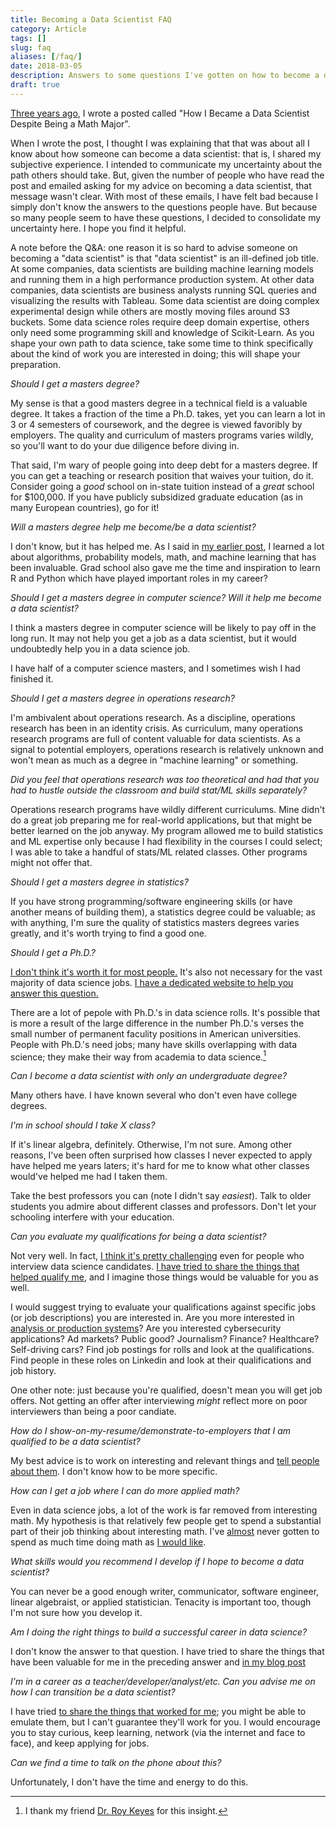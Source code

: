 ```yaml
---
title: Becoming a Data Scientist FAQ
category: Article
tags: []
slug: faq
aliases: [/faq/]
date: 2018-03-05
description: Answers to some questions I've gotten on how to become a data scientist.
draft: true
---
```



[Three years ago](https://tdhopper.com/blog/how-i-became-a-data-scientist/), I wrote a posted called "How I Became a Data Scientist Despite Being a Math Major".


When I wrote the post, I thought I was explaining that that was about all I know about how someone can become a data scientist: that is, I shared my subjective experience. I intended to communicate my uncertainty about the path others should take.  But, given the number of people who have read the post and emailed asking for my advice on becoming a data scientist, that message wasn't clear. With most of these emails, I have felt bad because I simply don't know the answers to the questions people have. But because so many people seem to have these questions, I decided to consolidate my uncertainty here. I hope you find it helpful.


A note before the Q&A: one reason it is so hard to advise someone on becoming a "data scientist" is that "data scientist" is an ill-defined job title. At some companies, data scientists are building machine learning models and running them in a high performance production system. At other data companies, data scientists are business analysts running SQL queries and visualizing the results with Tableau. Some data scientist are doing complex experimental design while others are mostly moving files around S3 buckets. Some data science roles require deep domain expertise, others only need some programming skill and knowledge of Scikit-Learn. As you shape your own path to data science, take some time to think specifically about the kind of work you are interested in doing; this will shape your preparation.

*Should I get a masters degree?*

My sense is that a good masters degree in a technical field is a valuable degree. It takes a fraction of the time a Ph.D. takes, yet you can learn a lot in 3 or 4 semesters of coursework, and the degree is viewed favoribly by employers. The quality and curriculum of masters programs varies wildly, so you'll want to do your due diligence before diving in.

That said, I'm wary of people going into deep debt for a masters degree. If you can get a teaching or research position that waives your tuition, do it. Consider going a _good_ school on in-state tuition instead of a _great_ school for $100,000. If you have publicly subsidized graduate education (as in many European countries), go for it!

*Will a masters degree help me become/be a data scientist?*

I don't know, but it has helped me. As I said in [my earlier post](https://tdhopper.com/blog/how-i-became-a-data-scientist/), I learned a lot about algorithms, probability models, math, and machine learning that has been invaluable. Grad school also gave me the time and inspiration to learn R and Python which have played important roles in my career?

*Should I get a masters degree in computer science? Will it help me become a data scientist?*

I think a masters degree in computer science will be likely to pay off in the long run. It may not help you get a job as a data scientist, but it would undoubtedly help you in a data science job.

I have half of a computer science masters, and I sometimes wish I had finished it.

*Should I get a masters degree in operations research?*

I'm ambivalent about operations research. As a discipline, operations research has been in an identity crisis. As curriculum, many operations research programs are full of content valuable for data scientists. As a signal to potential employers, operations research is relatively unknown and won't mean as much as a degree in "machine learning" or something.

*Did you feel that operations research was too theoretical and had that you had to hustle outside the classroom and build stat/ML skills separately?*

Operations research programs have wildly different curriculums. Mine didn't do a great job preparing me for real-world applications, but that might be better learned on the job anyway. My program allowed me to build statistics and ML expertise only because I had flexibility in the courses I could select; I was able to take a handful of stats/ML related classes. Other programs might not offer that.

*Should I get a masters degree in statistics?*

If you have strong programming/software engineering skills (or have another means of building them), a statistics degree could be valuable; as with anything, I'm sure the quality of statistics masters degrees varies greatly, and it's worth trying to find a good one.

*Should I get a Ph.D.?*

[I don't think it's worth it for most people.](https://mobile.twitter.com/shouldyougetphd) It's also not necessary for the vast majority of data science jobs. [I have a dedicated website to help you answer this question.](https://shouldigetaphd.com)

There are a lot of pepole with Ph.D.'s in data science rolls. It's possible that is more a result of the large difference in the number Ph.D.'s verses the small number of permanent faculity positions in American universities. People with Ph.D.'s need jobs; many have skills overlapping with data science; they make their way from academia to data science.[^roy]

*Can I become a data scientist with only an undergraduate degree?*

Many others have. I have known several who don't even have college degrees.

*I'm in school should I take X class?*

If it's linear algebra, definitely. Otherwise, I'm not sure. Among other reasons, I've been often surprised how classes I never expected to apply have helped me years laters; it's hard for me to know what other classes would've helped me had I taken them.

Take the best professors you can (note I didn't say _easiest_). Talk to older students you admire about different classes and professors.  Don't let your schooling interfere with your education.

*Can you evaluate my qualifications for being a data scientist?*

Not very well. In fact, [I think it's pretty challenging](https://tdhopper.com/blog/some-reflections-on-being-turned-down-for-a-lot-of-data-science-jobs/) even for people who interview data science candidates. [I have tried to share the things that helped qualify me](https://tdhopper.com/blog/how-i-became-a-data-scientist/), and I imagine those things would be valuable for you as well.

I would suggest trying to evaluate your qualifications against specific jobs (or job descriptions) you are interested in. Are you more interested in [analysis or production systems](https://medium.com/@rchang/my-two-year-journey-as-a-data-scientist-at-twitter-f0c13298aee6)? Are you interested cybersecurity applications? Ad markets? Public good? Journalism? Finance? Healthcare? Self-driving cars? Find job postings for rolls and look at the qualifications. Find people in these roles on Linkedin and look at their qualifications and job history.

One other note: just because you're qualified, doesn't mean you will get job offers. Not getting an offer after interviewing _might_ reflect more on poor interviewers than being a poor candiate.

*How do I show-on-my-resume/demonstrate-to-employers that I am qualified to be a data scientist?*

My best advice is to work on interesting and relevant things and [tell people about them](https://youtu.be/uRul8QdYvqQ). I don't know how to be more specific.


*How can I get a job where I can do more applied math?*

Even in data science jobs, a lot of the work is far removed from interesting math. My hypothesis is that relatively few people get to spend a substantial part of their job thinking about interesting math. I've [almost](https://github.com/datamicroscopes/lda/graphs/contributors) never gotten to spend as much time doing math as [I would like](https://twitter.com/tdhopper/status/684380622639333376).

*What skills would you recommend I develop if I hope to become a data scientist?*

You can never be a good enough writer, communicator, software engineer, linear algebraist, or applied statistician. Tenacity is important too, though I'm not sure how you develop it.

*Am I doing the right things to build a successful career in data science?*

I don't know the answer to that question. I have tried to share the things that have been valuable for me in the preceding answer and [in my blog post](https://tdhopper.com/blog/how-i-became-a-data-scientist/)

*I'm in a career as a teacher/developer/analyst/etc. Can you advise me on how I can transition be a data scientist?*

I have tried [to share the things that worked for me](https://tdhopper.com/blog/how-i-became-a-data-scientist/); you might be able to emulate them, but I can't guarantee they'll work for you. I would encourage you to stay curious, keep learning, network (via the internet and face to face), and keep applying for jobs.

*Can we find a time to talk on the phone about this?*

Unfortunately, I don't have the time and energy to do this.

[^roy]: I thank my friend [Dr. Roy Keyes](https://mobile.twitter.com/roycoding) for this insight.
